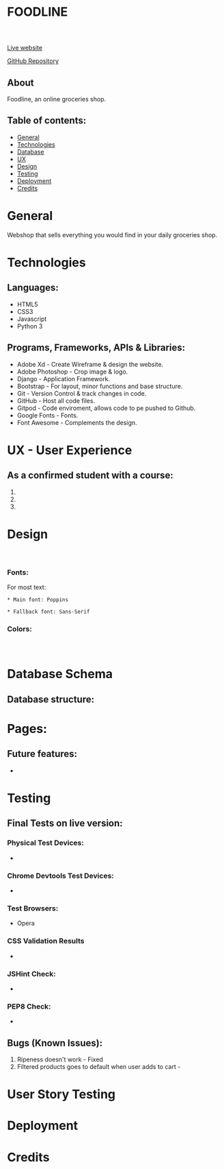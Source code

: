 <h1>FOODLINE</h1>
<h1 align="center"><img src=""/></h1>

 <a href="">Live website</a>

  <a href="">GitHub Repository</a>

## About

Foodline, an online groceries shop. 

## Table of contents: 
* [General](#general)
* [Technologies](#technologies)
* [Database](#database)
* [UX](#ux)
* [Design](#design)
* [Testing](#testing)
* [Deployment](#deployment)
* [Credits](#credits)

# General
Webshop that sells everything you would find in your daily groceries shop. 

# Technologies

## Languages: 

* HTML5
* CSS3
* Javascript
* Python 3

## Programs, Frameworks, APIs & Libraries:

* Adobe Xd - Create Wireframe & design the website.
* Adobe Photoshop - Crop image & logo. 
* Django - Application Framework.
* Bootstrap - For layout, minor functions and base structure. 
* Git - Version Control & track changes in code.
* GitHub - Host all code files. 
* Gitpod - Code enviroment, allows code to pe pushed to Github.
* Google Fonts - Fonts.
* Font Awesome - Complements the design. 


# UX - User Experience

## As a confirmed student with a course: 

1. 

2. 

3. 


# Design 
<h1 align="center"><img src=""/></h1>

### Fonts: 

For most text:
```
* Main font: Poppins

* Fallback font: Sans-Serif
```


### Colors: 
<h1 align="center"><img src=""/></h1>

# Database Schema

## Database structure:


 # Pages:

## Future features: 
* 

# Testing 

## Final Tests on live version: 

### Physical Test Devices:
* 

### Chrome Devtools Test Devices:
* 

### Test Browsers:
* Opera 

### CSS Validation Results
-

### JSHint Check: 
-

### PEP8 Check: 
-

## Bugs (Known Issues): 
1. Ripeness doesn't work - Fixed
2. Filtered products goes to default when user adds to cart - 


# User Story Testing



# Deployment


# Credits